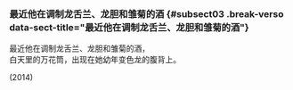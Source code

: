 ### 最近他在调制龙舌兰、龙胆和雏菊的酒 {#subsect03 .break-verso data-sect-title="最近他在调制龙舌兰、龙胆和雏菊的酒"}

最近他在调制龙舌兰、龙胆和雏菊的酒，  
白天里的万花筒，出现在她幼年变色龙的腹背上。

<p class="date">(2014)</p>